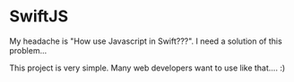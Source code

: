 SwiftJS
=======

My headache is "How use Javascript in Swift???". I need a solution of this problem... 

This project is very simple. Many web developers want to use like that.... :) 
